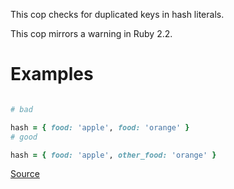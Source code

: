 
This cop checks for duplicated keys in hash literals.

This cop mirrors a warning in Ruby 2.2.

# Examples

```ruby

# bad

hash = { food: 'apple', food: 'orange' }
# good

hash = { food: 'apple', other_food: 'orange' }
```

[Source](http://www.rubydoc.info/gems/rubocop/RuboCop/Cop/Lint/DuplicateHashKey)